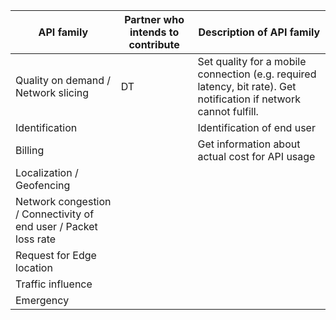 | API family             | Partner who intends to contribute                   | Description of API family |
| -----------------------| ----------------------------------------------------|---------------------------|
| Quality on demand / Network slicing   | DT | Set quality for a mobile connection (e.g. required latency, bit rate). Get notification if network cannot fulfill. |
| Identification || Identification of end user |
| Billing || Get information about actual cost for API usage |
| Localization / Geofencing |||
| Network congestion / Connectivity of end user / Packet loss rate |||
| Request for Edge location |||
| Traffic influence |||
| Emergency |||
